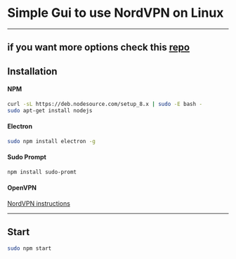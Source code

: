 # Simple Gui to use NordVPN on Linux

---
if you want more options check this [repo](https://github.com/morpheusthewhite/NordPy)
---

## Installation

#### NPM 

```bash
curl -sL https://deb.nodesource.com/setup_8.x | sudo -E bash -
sudo apt-get install nodejs
```

#### Electron

```bash
sudo npm install electron -g
```

#### Sudo Prompt

```bash
npm install sudo-promt
```

#### OpenVPN

[NordVPN instructions](https://nordvpn.com/it/tutorials/linux/openvpn/)

---

## Start

```bash
sudo npm start
```

